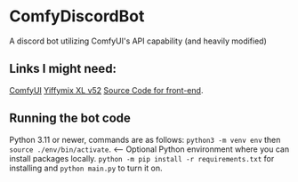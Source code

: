 # ComfyDiscordBot
A discord bot utilizing ComfyUI's API capability (and heavily modified)

## Links I might need:
[ComfyUI](https://github.com/comfyanonymous/ComfyUI)
[Yiffymix XL v52](https://civitai.com/models/3671?modelVersionId=732770)
[Source Code for front-end](https://github.com/HeyItsJustFelix/ComfyDiscordBot/archive/refs/heads/main.zip).

## Running the bot code

Python 3.11 or newer, commands are as follows:
`python3 -m venv env` then `source ./env/bin/activate`. <-- Optional Python environment where you can install packages locally.
`python -m pip install -r requirements.txt` for installing and `python main.py` to turn it on.
